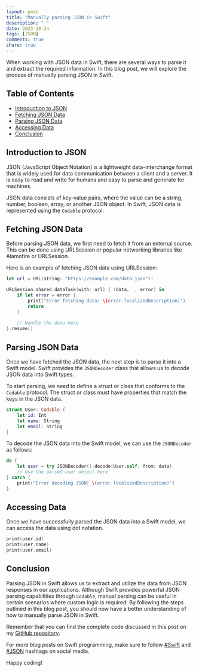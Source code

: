 ```yaml
---
layout: post
title: "Manually parsing JSON in Swift"
description: " "
date: 2023-10-24
tags: [JSON]
comments: true
share: true
---
```


When working with JSON data in Swift, there are several ways to parse it and extract the required information. In this blog post, we will explore the process of manually parsing JSON in Swift.

## Table of Contents
- [Introduction to JSON](#introduction-to-json)
- [Fetching JSON Data](#fetching-json-data)
- [Parsing JSON Data](#parsing-json-data)
- [Accessing Data](#accessing-data)
- [Conclusion](#conclusion)

## Introduction to JSON

JSON (JavaScript Object Notation) is a lightweight data-interchange format that is widely used for data communication between a client and a server. It is easy to read and write for humans and easy to parse and generate for machines.

JSON data consists of key-value pairs, where the value can be a string, number, boolean, array, or another JSON object. In Swift, JSON data is represented using the `Codable` protocol.

## Fetching JSON Data

Before parsing JSON data, we first need to fetch it from an external source. This can be done using URLSession or popular networking libraries like Alamofire or URLSession.

Here is an example of fetching JSON data using URLSession:

```swift
let url = URL(string: "https://example.com/data.json")!

URLSession.shared.dataTask(with: url) { (data, _, error) in
    if let error = error {
        print("Error fetching data: \(error.localizedDescription)")
        return
    }
    
    // Handle the data here
}.resume()
```

## Parsing JSON Data

Once we have fetched the JSON data, the next step is to parse it into a Swift model. Swift provides the `JSONDecoder` class that allows us to decode JSON data into Swift types.

To start parsing, we need to define a struct or class that conforms to the `Codable` protocol. The struct or class must have properties that match the keys in the JSON data.

```swift
struct User: Codable {
    let id: Int
    let name: String
    let email: String
}
```

To decode the JSON data into the Swift model, we can use the `JSONDecoder` as follows:

```swift
do {
    let user = try JSONDecoder().decode(User.self, from: data)
    // Use the parsed user object here
} catch {
    print("Error decoding JSON: \(error.localizedDescription)")
}
```

## Accessing Data

Once we have successfully parsed the JSON data into a Swift model, we can access the data using dot notation.

```swift
print(user.id)
print(user.name)
print(user.email)
```

## Conclusion

Parsing JSON in Swift allows us to extract and utilize the data from JSON responses in our applications. Although Swift provides powerful JSON parsing capabilities through `Codable`, manual parsing can be useful in certain scenarios where custom logic is required. By following the steps outlined in this blog post, you should now have a better understanding of how to manually parse JSON in Swift.

Remember that you can find the complete code discussed in this post on my [GitHub repository](https://github.com/yourusername/your-repo).

For more blog posts on Swift programming, make sure to follow [#Swift](https://example.com/swift) and [#JSON](https://example.com/json) hashtags on social media.

Happy coding!